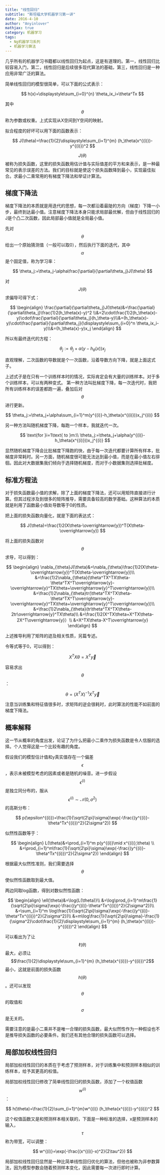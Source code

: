 ```yaml
---
title: "线性回归"
subtitle: "斯坦福大学机器学习第一讲"
date: 2016-4-10
author: "Anyinlover"
mathjax: true
category: 机器学习
tags:
  - Ng机器学习系列
  - 机器学习算法
---
```



几乎所有的机器学习书籍都以线性回归为起点，这是有道理的。第一，线性回归比较容易入门，第二，线性回归是后续很多现代算法的基础，第三，线性回归是一种应用非常广泛的算法。

简单线性回归的模型很简单，可以下面的公式表示：

$$
h(x)=\displaystyle\sum_{i=0}^{n} \theta_ix_i=\theta^Tx
$$

其中$$\theta$$称为参数或权重。上式实现从X空间到Y空间的映射。

拟合程度的好坏可以用下面的函数表示：

$$
J(\theta)=\frac{1}{2}\displaystyle\sum_{i=1}^{m} (h_\theta(x^{(i)})-y^{(i)})^2
$$

$$J(\theta)$$被称为损失函数，这里的损失函数用估计值与实际值差的平方和来表示，是一种最常见的表示误差的方法。我们的目标就是使这个损失函数降到最小，实现最佳拟合。求最小二乘常用的有梯度下降法和举证计算法。

## 梯度下降法

梯度下降法的本质就是用迭代的思想，每一次都沿着最陡的方向（梯度）下降一小步，最终到达最小值。注意梯度下降法本身只能求局部最优解，但由于线性回归的J是个凸二次函数，因此局部最小值就是全局最小值。

先对$$\theta$$给出一个原始猜测值（一般可以取0），然后执行下面的迭代，其中$$\alpha$$是个固定值，称为学习率：

$$
\theta_j:=\theta_j-\alpha\frac{\partial}{\partial\theta_j}J(\theta)
$$

对$$J(\theta)$$求偏导可得下式：

$$
\begin{align}
\frac{\partial}{\partial\theta_j}J(\theta)&=\frac{\partial}{\partial\theta_j}\frac{1}2(h_\theta(x)-y)^2 \\&=2\cdot\frac{1}2(h_\theta(x)-y)\cdot\frac{\partial}{\partial\theta_j}(h_\theta-y)\\&=(h_\theta(x)-y)\cdot\frac{\partial}{\partial\theta_j}(\displaystyle\sum_{i=0}^n \theta_ix_i-y)\\&=(h_\theta(x)-y)x_j
\end{align}
$$

所以有最终迭代的方程：

$$
\theta_j:=\theta_j+\alpha(y-h_\theta(x))x_j
$$

直观理解，二次函数的导数就是个一次函数，沿着导数方向下降，就是上面这式子。

上述式子是在只有一个训练样本时的情况，实际肯定会有大量的训练样本。对于多个训练样本，可以有两种变式。
第一种方法叫批梯度下降，每一次迭代时，我把所有训练样本的误差都跑一遍，叠加后对$$\theta$$进行更新。

$$
\theta_j:=\theta_j+\alpha\sum_{i=1}^m(y^{(i)}-h_\theta(x^{(i)}))x_j^{(i)}
$$

另一种方法叫随机梯度下降，每跑一个样本，我就迭代一次。

$$
\text{for }i=1\text{ to }m:\\
\theta_j:=\theta_j+\alpha(y^{(i)}-h_\theta(x^{(i)}))x_j^{(i)}
$$

显然随机梯度下降会比批梯度下降跑的快，由于每一次迭代都要计算所有样本，批梯度非常耗时。另一方面，随机梯度很可能无法达到最小值，而是在最小值左右徘徊。因此对大数据集我们倾向于选择随机梯度，而对于小数据集则选择批梯度。

## 标准方程法

对于损失函数最小值的求解，除了上面的梯度下降法，还可以用矩阵直接进行计算。但其过程涉及到很多的矩阵推导，需要具备较高的数学基础。这种算法的本质就是利用了函数最小值处导数等于0的性质。

把上面的损失函数向量化，就是下面的表达式：

$$
J(\theta)=\frac{1}2(X\theta-\overrightarrow{y})^T(X\theta-\overrightarrow{y})
$$

将上面的损失函数对$$\theta$$求导，可以得到：

$$
\begin{align}
\nabla_{\theta}J(\theta)&=\nabla_{\theta}\frac{1}2(X\theta-\overrightarrow{y})^T(X\theta-\overrightarrow{y})\\
&=\frac{1}2\nabla_{\theta}(\theta^TX^TX\theta-\theta^TX^T\overrightarrow{y}-\overrightarrow{y}^TX\theta+\overrightarrow{y}^T\overrightarrow{y})\\
&=\frac{1}2\nabla_{\theta}tr(\theta^TX^TX\theta-\theta^TX^T\overrightarrow{y}-\overrightarrow{y}^TX\theta+\overrightarrow{y}^T\overrightarrow{y})\\
&=\frac{1}2\nabla_{\theta}(tr\theta^TX^TX\theta-2tr\overrightarrow{y}^TX\theta)\\
&=\frac{1}2(X^TX\theta+X^TX\theta-2X^T\overrightarrow{y}）\\
&=X^TX\theta-X^T\overrightarrow{y}
\end{align}
$$

上述推导利用了矩阵的迹及相关性质，另篇专述。

令等式等于0，可以得到：

$$
X^TX\theta=X^T\overrightarrow{y}
$$

容易求出$$\theta$$：

$$
\theta = (X^TX)^{-1}X^T\overrightarrow{y}
$$

注意当训练集和特征值很多时，求矩阵的逆会很耗时，此时算法的性能不如前面的梯度下降法。

## 概率解释

这一节从概率的角度出发，论证了为什么把最小二乘作为损失函数是令人信服的选择。个人觉得这是一个比较有趣的角度。

假设我们的模型估计值和y真实值存在一个偏差$$\epsilon$$，表示未被模型考虑的因素或者是随机的噪音。进一步假设$$\epsilon^{(i)}$$是独立同分布的，服从$$\epsilon^{(i)}\sim\mathcal{N}(0,\sigma^2)$$的高斯分布：

$$
p(\epsilon^{(i)})=\frac{1}{\sqrt{2\pi}\sigma}\exp(-\frac{(y^{(i)}-\theta^Tx^{(i)})^2}{2\sigma^2})
$$

似然性函数等于：

$$
\begin{align}
L(\theta)&=\prod_{i=1}^m p(y^{(i)}\mid x^{(i)};\theta) \\
&=\prod_{i=1}^m\frac{1}{\sqrt{2\pi}\sigma}\exp(-\frac{(y^{(i)}-\theta^Tx^{(i)})^2}{2\sigma^2})
\end{align}
$$

根据最大似然性准则，我们需要选择$$\theta$$使似然性函数取到最大值。

两边同取log函数，得到对数似然性函数：

$$
\begin{align}
\ell(\theta)&=\log{L(\theta)}\\
&=\log\prod_{i=1}^m\frac{1}{\sqrt{2\pi}\sigma}\exp(-\frac{(y^{(i)}-\theta^Tx^{(i)})^2}{2\sigma^2})\\
&=\sum_{i=1}^m \log\frac{1}{\sqrt{2\pi}\sigma}\exp(-\frac{(y^{(i)}-\theta^Tx^{(i)})^2}{2\sigma^2})\\
&=m\log\frac{1}{\sqrt{2\pi}\sigma}-\frac{1}{\sigma^2}\cdot\frac{1}{2}\displaystyle\sum_{i=1}^{m} (h_\theta(x^{(i)})-y^{(i)})^2
\end{align}
$$

可以看出为了让$$\ell(\theta)$$最大，必须让$$\frac{1}{2}\displaystyle\sum_{i=1}^{m} (h_\theta(x^{(i)})-y^{(i)})^2$$最小，这就是前面的损失函数$$h(\theta)$$。还可以发现$$\theta$$的取值和$$\sigma$$是无关的。

需要注意的是最小二乘并不是唯一合理的损失函数，最大似然性作为一种假设也不是推导损失函数的必要条件。我们还有其他合理的损失函数可以选择。

## 局部加权线性回归

局部加权线性回归的本质在于考虑了预测样本，对于训练集中和预测样本相似的训练样本，给予其更高的权值。

局部加权线性回归修改了简单线性回归的损失函数，添加了一个权值函数$$w^{(i)}$$：

$$
h(\theta)=\frac{1}{2}\sum_{i=1}^{m}w^{(i)} (h_\theta(x^{(i)})-y^{(i)})^2
$$

这个权值函数又是和预测样本相关联的，下面是一种标准的选择，x是预测样本的输入，$$\tau$$称为带宽，可以调整：

$$
w^{(i)}=\exp(-\frac{(x^{(i)}-x)^2}{2\tau^2})
$$

局部加权线性回归显然是一种比简单线性回归优化的算法，但他也被称为非参数算法，因为模型参数会随着预测样本变化，因此需要每一次进行即时计算。
